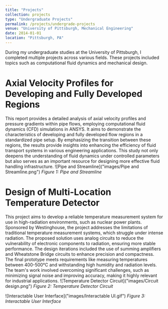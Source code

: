 ```yaml
---
title: "Projects"
collection: projects
type: "Undergraduate Projects"
permalink: /projects/undergrade-projects
venue: "University of Pittsburgh, Mechanical Engineering"
date: 2014-01-01
location: "Pittsburgh, PA"
---
```


During my undergraduate studies at the University of Pittsburgh, I completed multiple projects across various fields. These projects included topics such as computational fluid dynamics and mechanical design.

# Axial Velocity Profiles for Developing and Fully Developed Regions
This report provides a detailed analysis of axial velocity profiles and pressure gradients within pipe flows, employing computational fluid dynamics (CFD) simulations in ANSYS. It aims to demonstrate the characteristics of developing and fully developed flow regions in a standardized pipe setup. By emphasizing the transition between these regions, the results provide insights into enhancing the efficiency of fluid transport systems in various engineering applications. This study not only deepens the understanding of fluid dynamics under controlled parameters but also serves as an important resource for designing more effective fluid handling infrastructure.
![Pipe and Streamline]("images/Pipe and Streamline.png")
*Figure 1: Pipe and Streamline*


# Design of Multi-Location Temperature Detector
This project aims to develop a reliable temperature measurement system for use in high-radiation environments, such as nuclear power plants. Sponsored by Westinghouse, the project addresses the limitations of traditional temperature measurement systems, which struggle under intense radiation. The proposed solution uses analog circuits to reduce the vulnerability of electronic components to radiation, ensuring more stable performance. The design iterations included the use of summing amplifiers and Wheatstone Bridge circuits to enhance precision and compactness. The final prototype meets requirements like measuring temperatures between 400-500°C and withstanding high humidity and radiation levels. The team's work involved overcoming significant challenges, such as minimizing signal noise and improving accuracy, making it highly relevant for industrial applications.
![Temperature Detector Circuit]("images/Circuit design.png")
*Figure 2: Temperature Detector Circuit*

![Interactable User Interface]("images/Interactable UI.gif")
*Figure 3: Interactable User Interface*